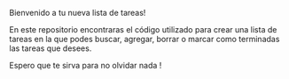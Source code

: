 Bienvenido a tu nueva lista de tareas!

En este repositorio encontraras el código utilizado para crear una lista de tareas en la que podes buscar, agregar, borrar o marcar como terminadas las tareas que desees.

Espero que te sirva para no olvidar nada ! 
